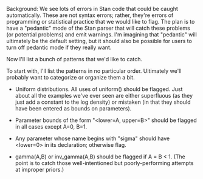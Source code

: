 Background:  We see lots of errors in Stan code that could be caught automatically.  These are not syntax errors; rather, they're errors of programming or statistical practice that we would like to flag.  The plan is to have a "pedantic" mode of the Stan parser that will catch these problems (or potential problems) and emit warnings.  I'm imagining that "pedantic" will ultimately be the default setting, but it should also be possible for users to turn off pedantic mode if they really want.

Now I'll list a bunch of patterns that we'd like to catch.

To start with, I'll list the patterns in no particular order.  Ultimately we'll probably want to categorize or organize them a bit.

- Uniform distributions.  All uses of uniform() should be flagged.  Just about all the examples we've ever seen are either superfluous (as they just add a constant to the log density) or mistaken (in that they should have been entered as bounds on parameters).

- Parameter bounds of the form "<lower=A, upper=B>" should be flagged in all cases except A=0, B=1.

- Any parameter whose name begins with "sigma" should have <lower=0> in its declaration; otherwise flag.

- gamma(A,B) or inv_gamma(A,B) should be flagged if A = B < 1.  (The point is to catch those well-intentioned but poorly-performing attempts at improper priors.)